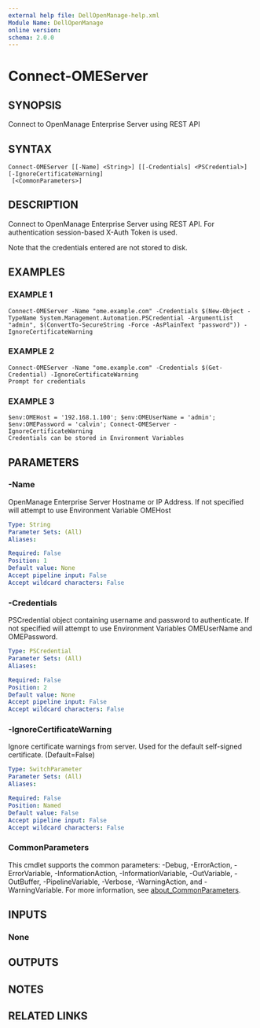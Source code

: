 ```yaml
---
external help file: DellOpenManage-help.xml
Module Name: DellOpenManage
online version:
schema: 2.0.0
---
```


# Connect-OMEServer

## SYNOPSIS
Connect to OpenManage Enterprise Server using REST API

## SYNTAX

```
Connect-OMEServer [[-Name] <String>] [[-Credentials] <PSCredential>] [-IgnoreCertificateWarning]
 [<CommonParameters>]
```

## DESCRIPTION
Connect to OpenManage Enterprise Server using REST API.
For authentication session-based X-Auth
Token is used.

Note that the credentials entered are not stored to disk.

## EXAMPLES

### EXAMPLE 1
```
Connect-OMEServer -Name "ome.example.com" -Credentials $(New-Object -TypeName System.Management.Automation.PSCredential -ArgumentList "admin", $(ConvertTo-SecureString -Force -AsPlainText "password")) -IgnoreCertificateWarning
```

### EXAMPLE 2
```
Connect-OMEServer -Name "ome.example.com" -Credentials $(Get-Credential) -IgnoreCertificateWarning
Prompt for credentials
```

### EXAMPLE 3
```
$env:OMEHost = '192.168.1.100'; $env:OMEUserName = 'admin'; $env:OMEPassword = 'calvin'; Connect-OMEServer -IgnoreCertificateWarning
Credentials can be stored in Environment Variables
```

## PARAMETERS

### -Name
OpenManage Enterprise Server Hostname or IP Address.
If not specified will attempt to use Environment Variable OMEHost

```yaml
Type: String
Parameter Sets: (All)
Aliases:

Required: False
Position: 1
Default value: None
Accept pipeline input: False
Accept wildcard characters: False
```

### -Credentials
PSCredential object containing username and password to authenticate.
If not specified will attempt to use Environment Variables OMEUserName and OMEPassword.

```yaml
Type: PSCredential
Parameter Sets: (All)
Aliases:

Required: False
Position: 2
Default value: None
Accept pipeline input: False
Accept wildcard characters: False
```

### -IgnoreCertificateWarning
Ignore certificate warnings from server.
Used for the default self-signed certificate.
(Default=False)

```yaml
Type: SwitchParameter
Parameter Sets: (All)
Aliases:

Required: False
Position: Named
Default value: False
Accept pipeline input: False
Accept wildcard characters: False
```

### CommonParameters
This cmdlet supports the common parameters: -Debug, -ErrorAction, -ErrorVariable, -InformationAction, -InformationVariable, -OutVariable, -OutBuffer, -PipelineVariable, -Verbose, -WarningAction, and -WarningVariable. For more information, see [about_CommonParameters](http://go.microsoft.com/fwlink/?LinkID=113216).

## INPUTS

### None
## OUTPUTS

## NOTES

## RELATED LINKS
